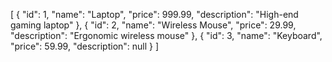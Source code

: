 [
  {
    "id": 1,
    "name": "Laptop",
    "price": 999.99,
    "description": "High-end gaming laptop"
  },
  {
    "id": 2,
    "name": "Wireless Mouse",
    "price": 29.99,
    "description": "Ergonomic wireless mouse"
  },
  {
    "id": 3,
    "name": "Keyboard",
    "price": 59.99,
    "description": null
  }
]
